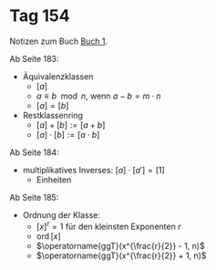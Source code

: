 # Tag 154

Notizen zum Buch [Buch 1](../Buch1.md).

Ab Seite 183:
* Äquivalenzklassen
  - $[a]$
  - $a \equiv b \mod n$, wenn $a - b = m \cdot n$
  - $[a] = [b]$
* Restklassenring
  - $[a] + [b] := [a + b]$
  - $[a] \cdot [b] := [a \cdot b]$

Ab Seite 184:
* multiplikatives Inverses: $[a] \cdot [a'] = [1]$
  - Einheiten

Ab Seite 185:
* Ordnung der Klasse:
  - $[x]^{r} = 1$ für den kleinsten Exponenten $r$
  - $\operatorname{ord}[x]$
  - $\operatorname{ggT}(x^{\frac{r}{2}} - 1, n)$
  - $\operatorname{ggT}(x^{\frac{r}{2}} + 1, n)$
